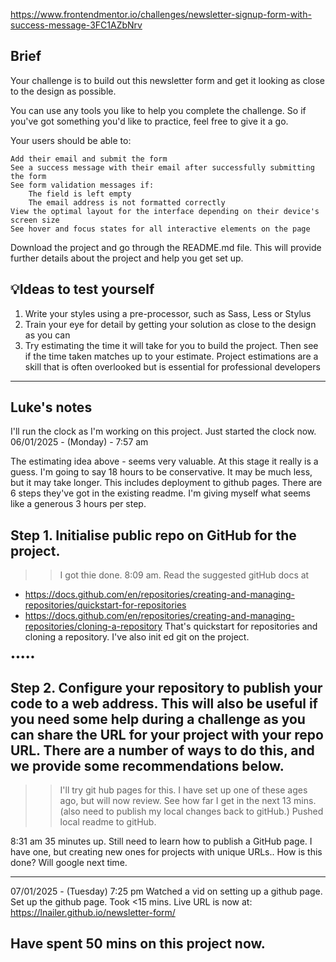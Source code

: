 https://www.frontendmentor.io/challenges/newsletter-signup-form-with-success-message-3FC1AZbNrv

## Brief

Your challenge is to build out this newsletter form and get it looking as close to the design as possible.

You can use any tools you like to help you complete the challenge. So if you've got something you'd like to practice, feel free to give it a go.

Your users should be able to:

    Add their email and submit the form
    See a success message with their email after successfully submitting the form
    See form validation messages if:
        The field is left empty
        The email address is not formatted correctly
    View the optimal layout for the interface depending on their device's screen size
    See hover and focus states for all interactive elements on the page

Download the project and go through the README.md file. This will provide further details about the project and help you get set up.

## 💡Ideas to test yourself


1. Write your styles using a pre-processor, such as Sass, Less or Stylus
2. Train your eye for detail by getting your solution as close to the design as you can
3. Try estimating the time it will take for you to build the project. Then see if the time taken matches up to your estimate. Project estimations are a skill that is often overlooked but is essential for professional developers


------
## Luke's notes
I'll run the clock as I'm working on this project.
Just started the clock now.
06/01/2025 - (Monday) - 7:57 am

The estimating idea above - seems very valuable. At this stage it really is a guess.
I'm going to say 18 hours to be conservative. It may be much less, but it may take longer. This includes deployment to github pages.
There are 6 steps they've got in the existing readme. I'm giving myself what seems like a generous 3 hours per step.

## Step 1. Initialise public repo on GitHub for the project.
>> I got thie done. 8:09 am.
Read the suggested gitHub docs at
- https://docs.github.com/en/repositories/creating-and-managing-repositories/quickstart-for-repositories
- https://docs.github.com/en/repositories/creating-and-managing-repositories/cloning-a-repository
That's quickstart for repositories and cloning a repository.
I've also init ed git on the project.

•••••
## Step 2. Configure your repository to publish your code to a web address. This will also be useful if you need some help during a challenge as you can share the URL for your project with your repo URL. There are a number of ways to do this, and we provide some recommendations below.
>> I'll try git hub pages for this. I have set up one of these ages ago, but will now review.
See how far I get in the next 13 mins.
(also need to publish my local changes back to gitHub.)
Pushed local readme to gitHub.

8:31 am 
35 minutes up. Still need to learn how to publish a GitHub page.
I have one, but creating new ones for projects with unique URLs..
How is this done? Will google next time.

-----------
07/01/2025 - (Tuesday) 7:25 pm
Watched a vid on setting up a github page.
Set up the github page. Took <15 mins.
Live URL is now at:
https://lnailer.github.io/newsletter-form/

Have spent 50 mins on this project now.
----------
